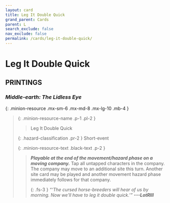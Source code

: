 ```yaml
---
layout: card
title: Leg It Double Quick
grand_parent: Cards
parent: L
search_exclude: false
nav_exclude: false
permalink: /cards/leg-it-double-quick/
---
```


# Leg It Double Quick


## PRINTINGS


### _Middle-earth: The Lidless Eye_

{: .minion-resource .mx-sm-6 .mx-md-8 .mx-lg-10 .mb-4 }
> {: .minion-resource-name .p-1 .pl-2 }
> > <div class="hazard-mp"></div>
> > <div class="card-name">Leg It Double Quick</div>
>
> {: .hazard-classification .pr-2 }
> Short-event
>
> {: .minion-resource-text .black-text .p-2 }
> > ***Playable at the end of the movement/hazard phase on a moving company.*** Tap all untapped characters in the company. The company may move to an additional site this turn. Another site card may be played and another movement hazard phase immediately follows for that company.   
> > 
> > {: .fs-3 } 
> > _“‘The cursed horse-breeders will hear of us by morning. Now we'll have to leg it double quick.’”_ ***---&#65279;LotRIII***  
> 
